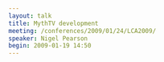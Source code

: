 ```yaml
---
layout: talk
title: MythTV development
meeting: /conferences/2009/01/24/LCA2009/
speaker: Nigel Pearson
begin: 2009-01-19 14:50
---
```

